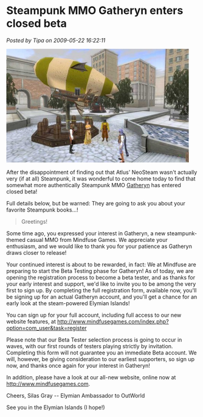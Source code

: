 # Steampunk MMO Gatheryn enters closed beta

*Posted by Tipa on 2009-05-22 16:22:11*

[![Click on this to see it full size.](../../../uploads/2009/05/gatheryn-480x299.jpg "Click on this to see it full size.")](../../../uploads/2009/05/gatheryn.jpg)

After the disappointment of finding out that Atlus' NeoSteam wasn't actually very (if at all) Steampunk, it was wonderful to come home today to find that somewhat more authentically Steampunk MMO [Gatheryn](http://www.mindfusegames.com/index.php) has entered closed beta! 

Full details below, but be warned: They are going to ask you about your favorite Steampunk books...!

> Greetings!

Some time ago, you expressed your interest in Gatheryn, a new steampunk-themed casual MMO from Mindfuse Games. We appreciate your enthusiasm, and we would like to thank you for your patience as Gatheryn draws closer to release!

Your continued interest is about to be rewarded, in fact: We at Mindfuse are preparing to start the Beta Testing phase for Gatheryn! As of today, we are opening the registration process to become a beta tester, and as thanks for your early interest and support, we'd like to invite you to be among the very first to sign up. By completing the full registration form, available now, you'll be signing up for an actual Gatheryn account, and you'll get a chance for an early look at the steam-powered Elymian Islands!

You can sign up for your full account, including full access to our new website features, at <http://www.mindfusegames.com/index.php?option=com_user&task=register>

Please note that our Beta Tester selection process is going to occur in waves, with our first rounds of testers playing strictly by invitation. Completing this form will not guarantee you an immediate Beta account. We will, however, be giving consideration to our earliest supporters, so sign up now, and thanks once again for your interest in Gatheryn!

In addition, please have a look at our all-new website, online now at <http://www.mindfusegames.com>.

Cheers,
Silas Gray -- Elymian Ambassador to OutWorld



See you in the Elymian Islands (I hope!)

